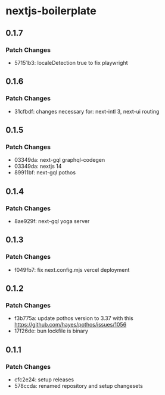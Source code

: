 # nextjs-boilerplate

## 0.1.7

### Patch Changes

- 57151b3: localeDetection true to fix playwright

## 0.1.6

### Patch Changes

- 31cfbdf: changes necessary for: next-intl 3, next-ui routing

## 0.1.5

### Patch Changes

- 03349da: next-gql graphql-codegen
- 03349da: nextjs 14
- 89911bf: next-gql pothos

## 0.1.4

### Patch Changes

- 8ae929f: next-gql yoga server

## 0.1.3

### Patch Changes

- f049fb7: fix next.config.mjs vercel deployment

## 0.1.2

### Patch Changes

- f3b775a: update pothos version to 3.37 with this https://github.com/hayes/pothos/issues/1056
- 17f26de: bun lockfile is binary

## 0.1.1

### Patch Changes

- cfc2e24: setup releases
- 578ccda: renamed repository and setup changesets
